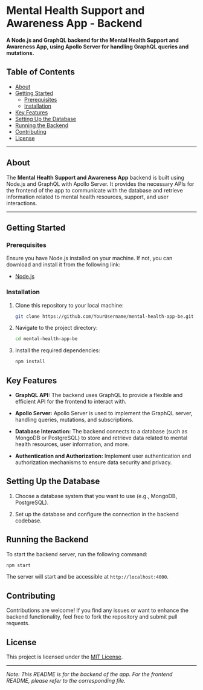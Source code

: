 # Mental Health Support and Awareness App - Backend

**A Node.js and GraphQL backend for the Mental Health Support and Awareness App, using Apollo Server for handling GraphQL queries and mutations.**

## Table of Contents

- [About](#about)
- [Getting Started](#getting-started)
  - [Prerequisites](#prerequisites)
  - [Installation](#installation)
- [Key Features](#key-features)
- [Setting Up the Database](#setting-up-the-database)
- [Running the Backend](#running-the-backend)
- [Contributing](#contributing)
- [License](#license)

---

## About

The **Mental Health Support and Awareness App** backend is built using Node.js and GraphQL with Apollo Server. It provides the necessary APIs for the frontend of the app to communicate with the database and retrieve information related to mental health resources, support, and user interactions.

---

## Getting Started

### Prerequisites

Ensure you have Node.js installed on your machine. If not, you can download and install it from the following link:

- [Node.js](https://nodejs.org/)

### Installation

1. Clone this repository to your local machine:

   ```sh
   git clone https://github.com/YourUsername/mental-health-app-be.git
   ```

2. Navigate to the project directory:

   ```sh
   cd mental-health-app-be
   ```

3. Install the required dependencies:

   ```sh
   npm install
   ```

## Key Features

- **GraphQL API:** The backend uses GraphQL to provide a flexible and efficient API for the frontend to interact with.

- **Apollo Server:** Apollo Server is used to implement the GraphQL server, handling queries, mutations, and subscriptions.

- **Database Interaction:** The backend connects to a database (such as MongoDB or PostgreSQL) to store and retrieve data related to mental health resources, user information, and more.

- **Authentication and Authorization:** Implement user authentication and authorization mechanisms to ensure data security and privacy.

## Setting Up the Database

1. Choose a database system that you want to use (e.g., MongoDB, PostgreSQL).

2. Set up the database and configure the connection in the backend codebase.

## Running the Backend

To start the backend server, run the following command:

```sh
npm start
```

The server will start and be accessible at `http://localhost:4000`.

## Contributing

Contributions are welcome! If you find any issues or want to enhance the backend functionality, feel free to fork the repository and submit pull requests.

## License

This project is licensed under the [MIT License](LICENSE).

---

*Note: This README is for the backend of the app. For the frontend README, please refer to the corresponding file.*
